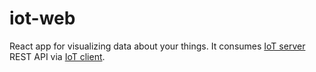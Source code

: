 # iot-web
React app for visualizing data about your things. It consumes [IoT server](https://github.com/mmontes11/iot-server) REST API via [IoT client](https://github.com/mmontes11/iot-client).
